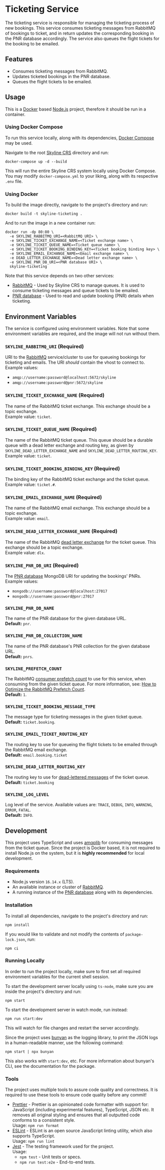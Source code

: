 # Ticketing Service

The ticketing service is responsible for managing the ticketing process of new bookings. This service consumes ticketing messages from RabbitMQ of bookings to ticket,
and in return updates the corresponding booking in the PNR database accordingly. The service also queues the flight tickets for the booking to be emailed.

## Features

- Consumes ticketing messages from RabbitMQ.
- Updates ticketed bookings in the PNR database.
- Queues the flight tickets to be emailed.

## Usage

This is a [Docker](https://www.docker.com/) based [Node.js](https://nodejs.dev/) project, therefore it should be run in a container.

### Using Docker Compose

To run this service locally, along with its dependencies, [Docker Compose](https://github.com/docker/compose) may be used.

Navigate to the root [Skyline CRS](https://github.com/idos2002/skyline-crs) directory and run:

```
docker-compose up -d --build
```

This will run the entire Skyline CRS system locally using Docker Compose. You may modify `docker-compose.yml` to your liking, along with its respective `.env` file.

### Using Docker

To build the image directly, navigate to the project's directory and run:

```
docker build -t skyline-ticketing .
```

And to run the image in a new container run:

```
docker run -dp 80:80 \
  -e SKYLINE_RABBITMQ_URI=<RabbitMQ URI> \
  -e SKYLINE_TICKET_EXCHANGE_NAME=<Ticket exchange name> \
  -e SKYLINE_TICKET_QUEUE_NAME=<Ticket queue name> \
  -e SKYLINE_TICKET_BOOKING_BINDING_KEY=<Ticket booking binding key> \
  -e SKYLINE_EMAIL_EXCHANGE_NAME=<Email exchange name> \
  -e DEAD_LETTER_EXCHANGE_NAME=<Dead letter exchange name> \
  -e SKYLINE_PNR_DB_URI=<PNR database URI> \
  skyline-ticketing
```

Note that this service depends on two other services:

- [RabbitMQ](https://www.rabbitmq.com/) - Used by Skyline CRS to manage queues. It is used to consume ticketing messages and queue tickets to be emailed.
- [PNR database](https://github.com/idos2002/skyline-crs/tree/master/db/pnr) - Used to read and update booking (PNR) details when ticketing.

## Environment Variables

The service is configured using environment variables. Note that some environment variables are required, and the image will not run without them.

### `SKYLINE_RABBITMQ_URI` (Required)

URI to the [RabbitMQ](https://www.rabbitmq.com/) service/cluster to use for queueing bookings for ticketing and emails. The URI _should_ contain the vhost to connect to.  
Example values:

- `amqp://username:password@localhost:5672/skyline`
- `amqp://username:password@pnr:5672/skyline`

### `SKYLINE_TICKET_EXCHANGE_NAME` (Required)

The name of the RabbitMQ ticket exchange. This exchange should be a topic exchange.  
Example value: `ticket`.

### `SKYLINE_TICKET_QUEUE_NAME` (Required)

The name of the RabbitMQ ticket queue. This queue should be a durable queue with a dead letter exchange and routing key, as given by `SKYLINE_DEAD_LETTER_EXCHANGE_NAME` and `SKYLINE_DEAD_LETTER_ROUTING_KEY`.  
Example value: `ticket`.

### `SKYLINE_TICKET_BOOKING_BINDING_KEY` (Required)

The binding key of the RabbitMQ ticket exchange and the ticket queue.  
Example value: `ticket.#`.

### `SKYLINE_EMAIL_EXCHANGE_NAME` (Required)

The name of the RabbitMQ email exchange. This exchange should be a topic exchange.  
Example value: `email`.

### `SKYLINE_DEAD_LETTER_EXCHANGE_NAME` (Required)

The name of the RabbitMQ [dead letter exchange](https://www.rabbitmq.com/dlx.html) for the ticket queue. This exchange should be a topic exchange.  
Example value: `dlx`.

### `SKYLINE_PNR_DB_URI` (Required)

The [PNR database](https://github.com/idos2002/skyline-crs/tree/master/db/pnr) MongoDB URI for updating the bookings' PNRs.  
Example values:

- `mongodb://username:password@localhost:27017`
- `mongodb://username:password@pnr:27017`

### `SKYLINE_PNR_DB_NAME`

The name of the PNR database for the given database URL.  
**Default:** `pnr`.

### `SKYLINE_PNR_DB_COLLECTION_NAME`

The name of the PNR database's PNR collection for the given database URL.  
**Default:** `pnrs`.

### `SKYLINE_PREFETCH_COUNT`

The RabbitMQ [consumer prefetch count](https://www.rabbitmq.com/consumer-prefetch.html) to use for this service, when consuming from the given ticket queue. For more information, see: [How to Optimize the RabbitMQ Prefetch Count](https://www.cloudamqp.com/blog/how-to-optimize-the-rabbitmq-prefetch-count.html).  
**Default:** `1`.

### `SKYLINE_TICKET_BOOKING_MESSAGE_TYPE`

The message type for ticketing messages in the given ticket queue.  
**Default:** `ticket.booking`.

### `SKYLINE_EMAIL_TICKET_ROUTING_KEY`

The routing key to use for queueing the flight tickets to be emailed through the RabbitMQ email exchange.  
**Default:** `email.booking.ticket`

### `SKYLINE_DEAD_LETTER_ROUTING_KEY`

The routing key to use for [dead-lettered messages](https://www.rabbitmq.com/dlx.html) of the ticket queue.
**Default:** `ticket.booking`

### `SKYLINE_LOG_LEVEL`

Log level of the service. Available values are: `TRACE`, `DEBUG`, `INFO`, `WARNING`, `ERROR`, `FATAL`.  
**Default:** `INFO`.

## Development

This project uses TypeScript and uses [amqplib](https://www.npmjs.com/package/amqplib) for consuming messages from the ticket queue. Since the project is Docker based, it is not required to install Node.js on the system, but it is **highly recommended** for local development.

### Requirements

- Node.js version `16.14.x` (LTS).
- An available instance or cluster of [RabbitMQ](https://www.rabbitmq.com/).
- A running instance of the [PNR database](https://github.com/idos2002/skyline-crs/tree/master/db/pnr) along with its dependencies.

### Installation

To install all dependencies, navigate to the project's directory and run:

```
npm install
```

If you would like to validate and not modify the contents of `package-lock.json`, run:

```
npm ci
```

### Running Locally

In order to run the project locally, make sure to first set all required environment variables for the current shell session.

To start the development server locally using `ts-node`, make sure you are inside the project's directory and run:

```
npm start
```

To start the development server in watch mode, run instead:

```
npm run start:dev
```

This will watch for file changes and restart the server accordingly.

Since the project uses [bunyan](https://www.npmjs.com/package/bunyan) as the logging library, to print the JSON logs in a human-readable manner, use the following command:

```
npm start | npx bunyan
```

This also works with `start:dev`, etc. For more information about bunyan's CLI, see the documentation for the package.

### Tools

The project uses multiple tools to assure code quality and correctness. It is required to use these tools to ensure code quality before any commit!

- [Prettier](https://prettier.io/) - Prettier is an opinionated code formatter with support for: JavaScript (including experimental features), TypeScript, JSON etc. It removes all original styling and ensures that all outputted code conforms to a consistent style.  
  Usage: `npm run format`
- [ESLint](https://eslint.org/) - ESLint is an open source JavaScript linting utility, which also supports TypeScript.  
  Usage: `npm run lint`
- [Jest](https://jestjs.io/) - The testing framework used for the project.  
  Usage:
  - `npm test` - Unit tests or specs.
  - `npm run test:e2e` - End-to-end tests.
